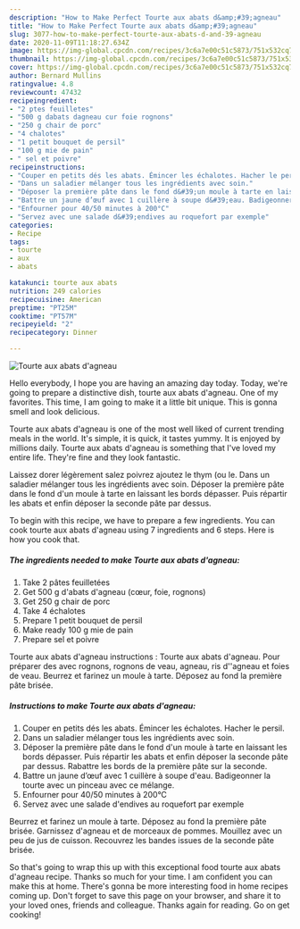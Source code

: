 ```yaml
---
description: "How to Make Perfect Tourte aux abats d&amp;#39;agneau"
title: "How to Make Perfect Tourte aux abats d&amp;#39;agneau"
slug: 3077-how-to-make-perfect-tourte-aux-abats-d-and-39-agneau
date: 2020-11-09T11:18:27.634Z
image: https://img-global.cpcdn.com/recipes/3c6a7e00c51c5873/751x532cq70/tourte-aux-abats-dagneau-photo-principale-de-la-recette.jpg
thumbnail: https://img-global.cpcdn.com/recipes/3c6a7e00c51c5873/751x532cq70/tourte-aux-abats-dagneau-photo-principale-de-la-recette.jpg
cover: https://img-global.cpcdn.com/recipes/3c6a7e00c51c5873/751x532cq70/tourte-aux-abats-dagneau-photo-principale-de-la-recette.jpg
author: Bernard Mullins
ratingvalue: 4.8
reviewcount: 47432
recipeingredient:
- "2 ptes feuilletes"
- "500 g dabats dagneau cur foie rognons"
- "250 g chair de porc"
- "4 chalotes"
- "1 petit bouquet de persil"
- "100 g mie de pain"
- " sel et poivre"
recipeinstructions:
- "Couper en petits dés les abats. Émincer les échalotes. Hacher le persil."
- "Dans un saladier mélanger tous les ingrédients avec soin."
- "Déposer la première pâte dans le fond d&#39;un moule à tarte en laissant les bords dépasser. Puis répartir les abats et enfin déposer la seconde pâte par dessus. Rabattre les bords de la première pâte sur la seconde."
- "Battre un jaune d’œuf avec 1 cuillère à soupe d&#39;eau. Badigeonner la tourte avec un pinceau avec ce mélange."
- "Enfourner pour 40/50 minutes à 200°C"
- "Servez avec une salade d&#39;endives au roquefort par exemple"
categories:
- Recipe
tags:
- tourte
- aux
- abats

katakunci: tourte aux abats 
nutrition: 249 calories
recipecuisine: American
preptime: "PT25M"
cooktime: "PT57M"
recipeyield: "2"
recipecategory: Dinner

---
```



![Tourte aux abats d&#39;agneau](https://img-global.cpcdn.com/recipes/3c6a7e00c51c5873/751x532cq70/tourte-aux-abats-dagneau-photo-principale-de-la-recette.jpg)

Hello everybody, I hope you are having an amazing day today. Today, we're going to prepare a distinctive dish, tourte aux abats d&#39;agneau. One of my favorites. This time, I am going to make it a little bit unique. This is gonna smell and look delicious.

Tourte aux abats d&#39;agneau is one of the most well liked of current trending meals in the world. It's simple, it is quick, it tastes yummy. It is enjoyed by millions daily. Tourte aux abats d&#39;agneau is something that I've loved my entire life. They're fine and they look fantastic.

Laissez dorer légèrement salez poivrez ajoutez le thym (ou le. Dans un saladier mélanger tous les ingrédients avec soin. Déposer la première pâte dans le fond d&#39;un moule à tarte en laissant les bords dépasser. Puis répartir les abats et enfin déposer la seconde pâte par dessus.


To begin with this recipe, we have to prepare a few ingredients. You can cook tourte aux abats d&#39;agneau using 7 ingredients and 6 steps. Here is how you cook that.

<!--inarticleads1-->

##### The ingredients needed to make Tourte aux abats d&#39;agneau:

1. Take 2 pâtes feuilletées
1. Get 500 g d&#39;abats d&#39;agneau (cœur, foie, rognons)
1. Get 250 g chair de porc
1. Take 4 échalotes
1. Prepare 1 petit bouquet de persil
1. Make ready 100 g mie de pain
1. Prepare  sel et poivre


Tourte aux abats d&#39;agneau instructions : Tourte aux abats d&#39;agneau. Pour préparer des avec rognons, rognons de veau, agneau, ris d&#39;&#39;agneau et foies de veau. Beurrez et farinez un moule à tarte. Déposez au fond la première pâte brisée. 

<!--inarticleads2-->

##### Instructions to make Tourte aux abats d&#39;agneau:

1. Couper en petits dés les abats. Émincer les échalotes. Hacher le persil.
1. Dans un saladier mélanger tous les ingrédients avec soin.
1. Déposer la première pâte dans le fond d&#39;un moule à tarte en laissant les bords dépasser. Puis répartir les abats et enfin déposer la seconde pâte par dessus. Rabattre les bords de la première pâte sur la seconde.
1. Battre un jaune d’œuf avec 1 cuillère à soupe d&#39;eau. Badigeonner la tourte avec un pinceau avec ce mélange.
1. Enfourner pour 40/50 minutes à 200°C
1. Servez avec une salade d&#39;endives au roquefort par exemple


Beurrez et farinez un moule à tarte. Déposez au fond la première pâte brisée. Garnissez d&#39;agneau et de morceaux de pommes. Mouillez avec un peu de jus de cuisson. Recouvrez les bandes issues de la seconde pâte brisée. 

So that's going to wrap this up with this exceptional food tourte aux abats d&#39;agneau recipe. Thanks so much for your time. I am confident you can make this at home. There's gonna be more interesting food in home recipes coming up. Don't forget to save this page on your browser, and share it to your loved ones, friends and colleague. Thanks again for reading. Go on get cooking!
